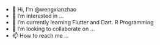 - 👋 Hi, I’m @wengxianzhao
- 👀 I’m interested in ...
- 🌱 I’m currently learning Flutter and Dart. R Programming
- 💞️ I’m looking to collaborate on ...
- 📫 How to reach me ...

<!---
wengxianzhao/wengxianzhao is a ✨ special ✨ repository because its `README.md` (this file) appears on your GitHub profile.
You can click the Preview link to take a look at your changes.
--->
